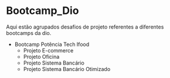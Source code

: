 # Bootcamp_Dio
Aqui estão agrupados desafios de projeto referentes a diferentes bootcamps da dio.
- Bootcamp Potência Tech Ifood
  - Projeto E-commerce
  - Projeto Oficina
  - Projeto Sistema Bancário
  - Projeto Sistema Bancário Otimizado
